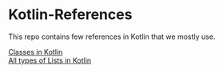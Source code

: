 # Kotlin-References
This repo contains few references in Kotlin that we mostly use.

[Classes in Kotlin](https://github.com/AVidhanR/Kotlin-References/blob/main/classesInKt.md)  
[All types of Lists in Kotlin](https://github.com/AVidhanR/Kotlin-References/blob/main/listsInKotlin.md)  


